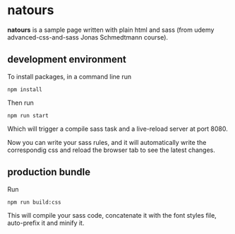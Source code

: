 # natours

**natours** is a sample page written with plain html and sass (from udemy advanced-css-and-sass Jonas Schmedtmann course).

## development environment

To install packages, in a command line run

    npm install

Then run

    npm run start

Which will trigger a compile sass task and a live-reload server at port 8080.

Now you can write your sass rules, and it will automatically write the correspondig css and reload the browser tab to see the latest changes.

## production bundle

Run 

    npm run build:css

This will compile your sass code, concatenate it with the font styles file, auto-prefix it and minify it.

